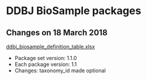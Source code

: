 # DDBJ BioSample packages  

## Changes on 18 March 2018   

[ddbj_biosample_definition_table.xlsx](https://github.com/ddbj/pub/blob/8b688ed59e230bfb0f2fa5feb7a2beb7d9919551/docs/biosample/packages/ddbj_biosample_definition_table.xlsx)  

* Package set version: 1.1.0  
* Each package version: 1.1  
* Changes: taxonomy_id made optional  



